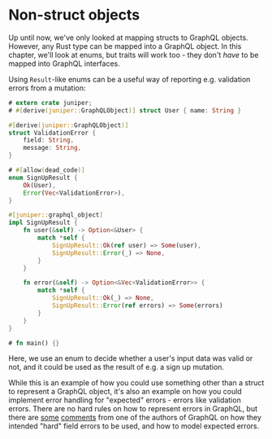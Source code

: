 # Non-struct objects

Up until now, we've only looked at mapping structs to GraphQL objects. However,
any Rust type can be mapped into a GraphQL object. In this chapter, we'll look
at enums, but traits will work too - they don't _have_ to be mapped into GraphQL
interfaces.

Using `Result`-like enums can be a useful way of reporting e.g. validation
errors from a mutation:

```rust
# extern crate juniper;
# #[derive(juniper::GraphQLObject)] struct User { name: String }

#[derive(juniper::GraphQLObject)]
struct ValidationError {
    field: String,
    message: String,
}

# #[allow(dead_code)]
enum SignUpResult {
    Ok(User),
    Error(Vec<ValidationError>),
}

#[juniper::graphql_object]
impl SignUpResult {
    fn user(&self) -> Option<&User> {
        match *self {
            SignUpResult::Ok(ref user) => Some(user),
            SignUpResult::Error(_) => None,
        }
    }

    fn error(&self) -> Option<&Vec<ValidationError>> {
        match *self {
            SignUpResult::Ok(_) => None,
            SignUpResult::Error(ref errors) => Some(errors)
        }
    }
}

# fn main() {}
```

Here, we use an enum to decide whether a user's input data was valid or not, and
it could be used as the result of e.g. a sign up mutation.

While this is an example of how you could use something other than a struct to
represent a GraphQL object, it's also an example on how you could implement
error handling for "expected" errors - errors like validation errors. There are
no hard rules on how to represent errors in GraphQL, but there are
[some](https://github.com/facebook/graphql/issues/117#issuecomment-170180628)
[comments](https://github.com/graphql/graphql-js/issues/560#issuecomment-259508214)
from one of the authors of GraphQL on how they intended "hard" field errors to
be used, and how to model expected errors.
